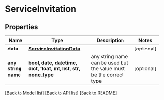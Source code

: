 # ServiceInvitation


## Properties
Name | Type | Description | Notes
------------ | ------------- | ------------- | -------------
**data** | [**ServiceInvitationData**](ServiceInvitationData.md) |  | [optional] 
**any string name** | **bool, date, datetime, dict, float, int, list, str, none_type** | any string name can be used but the value must be the correct type | [optional]

[[Back to Model list]](../README.md#documentation-for-models) [[Back to API list]](../README.md#documentation-for-api-endpoints) [[Back to README]](../README.md)


